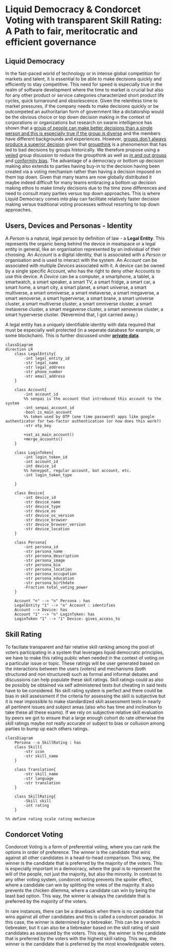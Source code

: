 # Liquid Democracy & Condorcet Voting with transparent Skill Rating: A Path to fair, meritocratic and efficient governance



## Liquid Democracy
In the fast-paced world of technology or in intense global competition for markets and talent, it is essential to be able to make decisions quickly and efficiently to stay competitive.  This need for speed is especially true in the realm of software development where the time to market is crucial but also for any other product or service categories characterized short product life cycles, quick turnaround and obsolescence. Given the relentless time to market pressures, if the company needs to make decisions quickly or be outcompeted an authoritarian form of government like a dictatorship would be the obvious choice or top down decision making in the context of corporations or organizations but research on swarm intelligence has shown that a [group of people can make better decisions than a single person and this is especially true if the group is diverse](https://hbr.org/2016/11/why-diverse-teams-are-smarter) and the members have different backgrounds and experiences.  However, [groups don't always produce a superior decision](https://yalealumnimagazine.org/articles/1947-a-brief-history-of-groupthink) given that [groupthink](https://ethicsunwrapped.utexas.edu/glossary/groupthink) is a phenomenon that has led to bad decisions by groups historically. We therefore propose using a [veiled](https://github.com/TetraPlex-org/basics/blob/main/Documentation/technical/veil.md) group disussion to reduce the groupthink as well as [in and out groups](https://www.wcupa.edu/coral/documents/07in-outgroups.pdf) and [conformity bias](https://dovetail.com/research/conformity-bias/). The advantage of a democracy or bottom up decision making also extends to parties having buy-in to the decision having been created via a voting mechanism rather than having a decision imposed on them top down. Given that many teams are now globally distributed it maybe indeed difficult for many teams embracing a bottom up decision making ethos to make timely decisions due to the time zone differences and need to consult many parties versus top down approaches. This is where Liquid Democracy comes into play can facilitate relatively faster decision making versus traditional voting processes without resorting to top down approaches.


## Users, Devices and Personas - Identity
A *Person* is a natural, legal person by definition of law - a **Legal Entity**. This represents the organic being behind the device in meatspace or a legal entity in general, like an organisation represented by an individual of their choosing. An *Account* is a digital identity, that is associated with a *Person* or organisation and is used to interact with the system. An *Account* can be associated with multiple *Devices* associated with it. A device can be owned by a single specific Account, who has the right to deny other Accounts to use this device. A *Device* can be a computer, a smartphone, a tablet, a smartwatch, a smart speaker, a smart TV, a smart fridge, a smart car, a smart home, a smart city, a smart planet, a smart universe, a smart multiverse, a smart omniverse, a smart metaverse, a smart megaverse, a smart xenoverse, a smart hyperverse, a smart brane, a smart universe cluster, a smart multiverse cluster, a smart omniverse cluster, a smart metaverse cluster, a smart megaverse cluster, a smart xenoverse cluster, a smart hyperverse cluster. (Nevermind that, I got carried away.)

A legal entity has a uniquely identifiable identity with data required that must be especially well protected (in a seperate database for example, or some blockchain).
This is further discussed under [**private data**](https://github.com/TetraPlex-org/basics/blob/main/Documentation/technical/private%20data.md).


```mermaid
classDiagram
direction LR
    class LegalEntity{
        -int legal_entity_id
        -str legal_name
        -str legal_address
        -str phone_number
        -str email_address
    }

    class Account{
        -int account_id
        %% senpai is the account that introduced this account to the system
        -int senpai_account_id
        -bool is_main_account
        %% token used by OTP (one time password) apps like google authenticator for two-factor authentication (or how does this work?)
        -str otp_key

        +set_as_main_account()
        +merge_accounts()
    }

    class LoginToken{
        -int login_token_id
        -int account_id
        -int device_id
        %% honeypot, regular account, bot account, etc.
        -int login_token_type

    }

    class Device{
        -int device_id
        -str device_name
        -str device_type
        -str device_os
        -str device_os_version
        -str device_browser
        -str device_browser_version
        -str device_location
    }

    class Persona{
        -int persona_id
        -str persona_name
        -str persona_description
        -str persona_image
        -str persona_bio
        -str persona_location
        -str persona_occupation
        -str persona_education
        -str persona_birthdate
        -Fraction total_voting_power
    }

    Account "n" --> "n" Persona : has
    LegalEntity "1" --> "n" Account : identifies
    Account --> Device: has
    Account "1" --> "n" LoginToken: has
    LoginToken "1" --> "1" Device: gives_access_to
```



## Skill Rating
To faciliate transparent and fair relative skill ranking among the pool of voters participating in a system that leverages liquid democratic principles, we have to make this rating public when needed in the context of voting on a particular issue or topic. These ratings will be user generated based on the interactions between the users (voters) and mechanisms (both structured and non structured) such as formal and informal debates and discussions can help populate these skill ratings. Skill ratings could as also be possibly be obtained via self administered tests but cheating in said tests have to be considered. No skill rating system is perfect and there could be bias in skill assessment if the criteria for assessing the skill is subjective but it is near impossible to make standardized skill assessment tests in nearly all pertinent issues and subject areas (also who has time and inclination to take these all these exams). If we rely on subjective relative skill evaluation by peers we got to ensure that a large enough cohort do rate otherwise the skill ratings maybe not really accurate or subject to bias or collusion among parties to bump up each others ratings.


```mermaid
classDiagram
    Persona --o SkillRating : has
    class Skill{
        -str icon
        -str skill_name
    }

    class Translation{
        -str skill_name
        -str language
        -str translation
    }

    class SkillRating{
        -Skill skill
        -int rating
    }

%% define rating scale rating mechanism

```


## Condorcet Voting
Condorcet Voting is a form of preferential voting, where you can rank the options in order of preference. The winner is the candidate that wins against all other candidates in a head-to-head comparison. This way, the winner is the candidate that is preferred by the majority of the voters. This is especially important in a democracy, where the goal is to represent the will of the people, not just the majority, but also the minority. In contrast to any other voting system, condorcet voting prevents the spoiler effect, where a candidate can win by splitting the votes of the majority. It also prevents the chicken dilemma, where a candidate can win by being the least bad option. This way, the winner is always the candidate that is preferred by the majority of the voters.

In rare instances, there can be a drawback when there is no candidate that wins against all other candidates and this is called a condorcet paradox. In this case, the winner is determined by a tiebreaker. This can be a random tiebreaker, but it can also be a tiebreaker based on the skill rating of said candidates as assessed by the voters. This way, the winner is the candidate that is preferred by the voters with the highest skill rating. This way, the winner is the candidate that is preferred by the most knowledgeable voters.
